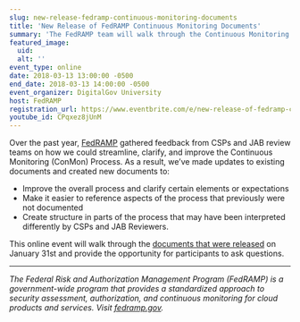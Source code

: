 ```yaml
---
slug: new-release-fedramp-continuous-monitoring-documents
title: 'New Release of FedRAMP Continuous Monitoring Documents'
summary: 'The FedRAMP team will walk through the Continuous Monitoring documents that were released January 31, 2018&#46;'
featured_image: 
  uid: 
  alt: ''
event_type: online
date: 2018-03-13 13:00:00 -0500
end_date: 2018-03-13 14:00:00 -0500
event_organizer: DigitalGov University
host: FedRAMP
registration_url: https://www.eventbrite.com/e/new-release-of-fedramp-continuous-monitoring-documents-registration-43037189392
youtube_id: CPqxez8jUnM
---
```


Over the past year, [FedRAMP](https://www.fedramp.gov/) gathered feedback from CSPs and JAB review teams on how we could streamline, clarify, and improve the Continuous Monitoring (ConMon) Process. As a result, we’ve made updates to existing documents and created new documents to: 

- Improve the overall process and clarify certain elements or expectations
- Make it easier to reference aspects of the process that previously were not documented
- Create structure in parts of the process that may have been interpreted differently by CSPs and JAB Reviewers. 

This online event will walk through the [documents that were released](https://www.fedramp.gov/new-conmon-documents-available/) on January 31st and provide the opportunity for participants to ask questions.

---

_The Federal Risk and Authorization Management Program (FedRAMP) is a government-wide program that provides a standardized approach to security assessment, authorization, and continuous monitoring for cloud products and services. Visit [fedramp.gov](https://www.fedramp.gov/)._
